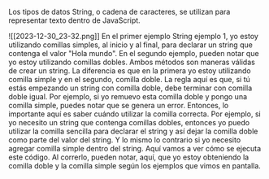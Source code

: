 

 Los tipos de datos String, o cadena de caracteres, se utilizan para representar texto dentro de JavaScript. 
 
 ![[2023-12-30_23-32.png]]
  En el primer ejemplo String ejemplo 1, yo estoy utilizando comillas simples, al inicio y al final, para declarar un string que contenga el valor "Hola mundo". En el segundo ejemplo, pueden notar que yo estoy utilizando comillas dobles. Ambos métodos son maneras válidas de crear un string. La diferencia es que en la primera yo estoy utilizando comilla simple y en el segundo, comilla doble. La regla aquí es que, si tú estás empezando un string con comilla doble, debe terminar con comilla doble igual. Por ejemplo, si yo remuevo esta comilla doble y pongo una comilla simple, puedes notar que se genera un error. Entonces, lo importante aquí es saber cuándo utilizar la comilla correcta. Por ejemplo, si yo necesito un string que contenga comillas dobles, entonces yo puedo utilizar la comilla sencilla para declarar el string y así dejar la comilla doble como parte del valor del string. Y lo mismo lo contrario si yo necesito agregar comilla simple dentro del string. Aquí vamos a ver cómo se ejecuta este código. Al correrlo, pueden notar, aquí, que yo estoy obteniendo la comilla doble y la comilla simple según los ejemplos que vimos en pantalla. 